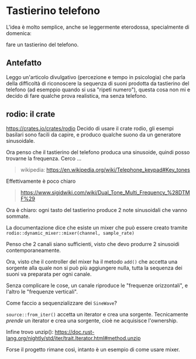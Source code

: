# Tastierino telefono

L'idea è molto semplice, anche se leggermente eterodossa, specialmente di domenica:

fare un tastierino del telefono.

## Antefatto

Leggo un'articolo divulgativo (percezione e tempo in psicologia) che parla della
difficoltà di riconoscere la sequenza di suoni prodotta da tastierino del telefono
(ad esemppio quando si usa "ripeti numero"), questa cosa non mi e decido di fare
qualche prova realistica, ma senza telefono.

## rodio: il crate

https://crates.io/crates/rodio
Decido di usare il crate rodio, gli esempi basilari sono facili da capire, e produco
qualche suono da un generatore sinusoidale.

Ora penso che il tastierino del telefono produca una sinusoide, quindi posso trovarne la frequenza.
Cerco ...

> wikipedia: https://en.wikipedia.org/wiki/Telephone_keypad#Key_tones

Effettivamente è poco chiaro

> https://www.sigidwiki.com/wiki/Dual_Tone_Multi_Frequency_%28DTMF%29

Ora è chiaro: ogni tasto del tastierino produce 2 note sinusoidali che vanno sommate.

La documentazione dice che esiste un mixer che può essere creato tramite
`rodio::dynamic_mixer::mixer(channel, sample_rate)`

Penso che 2 canali siano sufficienti, visto che devo produrre 2 sinusoidi contemporaneamente.

Ora, visto che il controller del mixer ha il metodo `add()` che accetta una sorgente
alla quale non si può più aggiungere nulla, tutta la sequenza dei suoni va preparata per ogni
canale.

Senza complicare le cose, un canale riproduce le "frequenze orizzontali", e l'altro le
"frequenze verticali".

Come faccio a sequenzializzare dei `SineWave`?

`source::from_iter()` accetta un iterator e crea una sorgente.
Tecnicamente _prende_ un iterator e crea una sorgente, cioè ne acquisisce l'ownership.

Infine trovo unzip(): https://doc.rust-lang.org/nightly/std/iter/trait.Iterator.html#method.unzip

Forse il progetto rimane così, intanto è un esempio di come usare mixer.